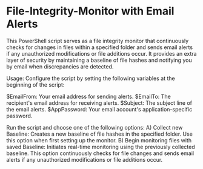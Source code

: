 # File-Integrity-Monitor with Email Alerts


This PowerShell script serves as a file integrity monitor that continuously checks for changes in files within a specified folder and sends email alerts if any unauthorized modifications or file additions occur. It provides an extra layer of security by maintaining a baseline of file hashes and notifying you by email when discrepancies are detected.

Usage:
Configure the script by setting the following variables at the beginning of the script:

  $EmailFrom: Your email address for sending alerts.
  $EmailTo: The recipient's email address for receiving alerts.
  $Subject: The subject line of the email alerts.
  $AppPassword: Your email account's application-specific password.
  
Run the script and choose one of the following options:
  A) Collect new Baseline: Creates a new baseline of file hashes in the specified folder. Use this option when first setting up the monitor.
  B) Begin monitoring files with saved Baseline: Initiates real-time monitoring using the previously collected baseline. This option continuously checks for file changes and sends email alerts if any unauthorized modifications or file additions occur.
